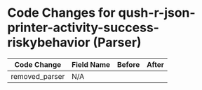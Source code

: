 # Code Changes for qush-r-json-printer-activity-success-riskybehavior (Parser)

| Code Change | Field Name | Before | After |
|-------------|------------|--------|-------|
| removed_parser | N/A |  |  |